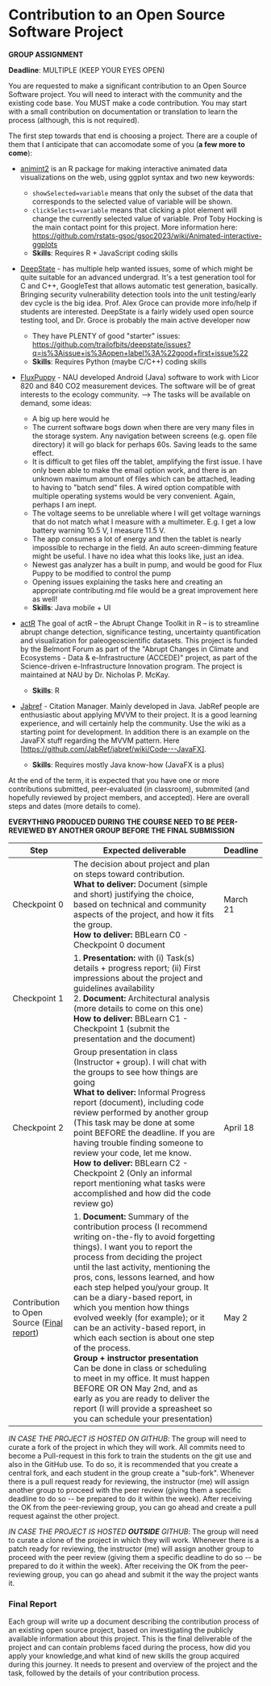 # Contribution to an Open Source Software Project

**GROUP ASSIGNMENT**

**Deadline**: MULTIPLE (KEEP YOUR EYES OPEN)

You are requested to make a significant contribution to an Open Source Software project. You will need to interact with the community and the existing code base. You MUST make a code contribution. You may start with a small contribution on documentation or translation to learn the process (although, this is not required).

The first step towards that end is choosing a project. There are a couple of them that I anticipate that can accomodate some of you (**a few more to come**):

* [animint2](https://github.com/tdhock/animint2) is an R package for making interactive animated data visualizations on the web, using ggplot syntax and two new keywords:
   - `showSelected=variable` means that only the subset of the data that corresponds to the selected value of variable will be shown.
   - `clickSelects=variable` means that clicking a plot element will change the currently selected value of variable.
Prof Toby Hocking is the main contact point for this project. More information here: https://github.com/rstats-gsoc/gsoc2023/wiki/Animated-interactive-ggplots
   - **Skills**: Requires R + JavaScript coding skills

* [DeepState](https://github.com/trailofbits/deepstate) - has multiple help wanted issues, some of which might be quite suitable for an advanced undergrad.  It's a test generation tool for C and C++, GoogleTest that allows automatic test generation, basically.  Bringing security vulnerability detection tools into the unit testing/early dev cycle is the big idea. Prof. Alex Groce can provide more info/help if students are interested. DeepState is a fairly widely used open source testing tool, and Dr. Groce is probably the main active developer now
  - They have PLENTY of good "starter" issues: https://github.com/trailofbits/deepstate/issues?q=is%3Aissue+is%3Aopen+label%3A%22good+first+issue%22
   - **Skills**: Requires Python (maybe C/C++) coding skills


* [FluxPuppy](https://github.com/bnasr/FluxPuppy) - NAU developed Android (Java) software to work with Licor 820 and 840 CO2 measurement devices. The software will be of great interests to the ecology community. --> The tasks will be available on demand, some ideas:
   - A big up here would he 
   - The current software bogs down when there are very many files in the storage system. Any navigation between screens (e.g. open file directory) it will go black for perhaps 60s. Saving leads to the same effect.
   - It is difficult to get files off the tablet, amplifying the first issue. I have only been able to make the email option work, and there is an unknown maximum amount of files which can be attached, leading to having to "batch send" files. A wired option compatible with multiple operating systems would be very convenient. Again, perhaps I am inept.
   - The voltage seems to be unreliable where I will get voltage warnings that do not match what I measure with a multimeter. E.g. I get a low battery warning 10.5 V, I measure 11.5 V.
   - The app consumes a lot of energy and then the tablet is nearly impossible to recharge in the field. An auto screen-dimming feature might be useful. I have no idea what this looks like, just an idea.
   - Newest gas analyzer has a built in pump, and would be good for Flux Puppy to be modified to control the pump
   - Opening issues explaining the tasks here and creating an appropriate contributing.md file would be a great improvement here as well!
   - **Skills**: Java mobile + UI

* [actR](https://github.com/LinkedEarth/actR) The goal of actR – the Abrupt Change Toolkit in R – is to streamline abrupt change detection, significance testing, uncertainty quantification and visualization for paleogeoscientific datasets. This project is funded by the Belmont Forum as part of the "Abrupt Changes in Climate and Ecosystems - Data & e-Infrastructure (ACCEDE)" project, as part of the Science-driven e-Infrastructure Innovation program. The project is maintained at NAU by Dr. Nicholas P. McKay. 
     - **Skills**: R

* [Jabref](http://www.github.com/Jabref/Jabref) - Citation Manager. Mainly developed in Java. JabRef people are enthusiastic about applying MVVM to their project. It is a good learning experience, and will certainly help the community. Use the wiki as a starting point for development. In addition there is an example on the JavaFX stuff regarding the MVVM pattern. Here [https://github.com/JabRef/jabref/wiki/Code---JavaFX]. 
    - **Skills**: Requires mostly Java know-how (JavaFX is a plus)

At the end of the term, it is expected that you have one or more contributions submitted, peer-evaluated (in classroom), submmited (and hopefully reviewed by project members, and accepted). Here are overall steps and dates (more details to come).

**EVERYTHING PRODUCED DURING THE COURSE NEED TO BE PEER-REVIEWED BY ANOTHER GROUP BEFORE THE FINAL SUBMISSION**

| Step                                                        | Expected deliverable                                         | Deadline  |
| ----------------------------------------------------------- | ------------------------------------------------------------ | ------- |
| Checkpoint 0                                                | The decision about project and plan on steps toward contribution. <br>**What to deliver:** Document (simple and short) justifying the choice, based on technical and community aspects of the project, and how it fits the group. <br>**How to deliver:** BBLearn C0 - Checkpoint 0 document| March 21|
| Checkpoint 1                                                | 1. **Presentation:** with (i) Task(s) details + progress report; (ii) First impressions about the project and guidelines availability<br>2. **Document:** Architectural analysis (more details to come on this one)<br>**How to deliver:** BBLearn C1 - Checkpoint 1 (submit the presentation and the document)
| Checkpoint 2                                                | Group presentation in class (Instructor + group). I will chat with the groups to see how things are going <br>**What to deliver:**  Informal Progress report (document), including code review performed by another group (This task may be done at some point BEFORE the deadline. If you are having trouble finding someone to review your code, let me know. <br>**How to deliver:** BBLearn C2 - Checkpoint 2 (Only an informal report mentioning what tasks were accomplished and how did the code review go) | April 18|
|Contribution to Open Source ([Final report](#Final-Report))| 1. **Document:** Summary of the contribution process (I recommend writing on-the-fly to avoid forgetting things). I want you to report the process from deciding the project until the last activity, mentioning the pros, cons, lessons learned, and how each step helped you/your group. It can be a diary-based report, in which you mention how things evolved weekly (for example); or it can be an activity-based report, in which each section is about one step of the process. <br>**Group + instructor presentation** Can be done in class or scheduling to meet in my office. It must happen BEFORE OR ON May 2nd, and as early as you are ready to deliver the report (I will provide a spreasheet so you can schedule your presentation) | May 2


*IN CASE THE PROJECT IS HOSTED ON GITHUB*: The group will need to curate a fork of the project in which they will work. All commits need to become a Pull-request in this fork to train the students on the git use and also in the GitHub use. To do so, it is recommended that you create a central fork, and each student in the group create a "sub-fork". Whenever there is a pull request ready for reviewing, the instructor (me) will assign another group to proceed with the peer review (giving them a specific deadline to do so -- be prepared to do it within the week). After receiving the OK from the peer-reviewing group, you can go ahead and create a pull request against the other project.


*IN CASE THE PROJECT IS HOSTED **OUTSIDE** GITHUB*: The group will need to curate a clone of the project in which they will work.  Whenever there is a patch ready for reviewing, the instructor (me) will assign another group to proceed with the peer review (giving them a specific deadline to do so -- be prepared to do it within the week). After receiving the OK from the peer-reviewing group, you can go ahead and submit it the way the project wants it.


### Final Report

Each group will write up a document describing the contribution process of an existing open source project, based on investigating the publicly available information about this project. This is the final deliverable of the project and can contain problems faced during the process, how did you apply your knowledge,and what kind of new skills the group acquired during this journey. It needs to present and overview of the project and the task, followed by the details of your contribution process.
